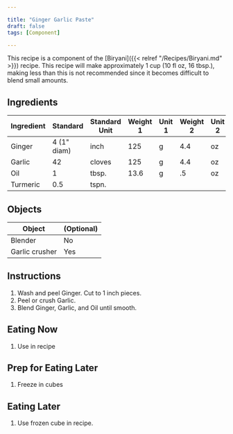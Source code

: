 ```yaml
---

title: "Ginger Garlic Paste"
draft: false
tags: [Component]

---
```


This recipe is a component of the [Biryani]({{< relref "/Recipes/Biryani.md" >}}) recipe. This recipe will make approximately 1 cup (10 fl oz, 16 tbsp.), making less than this is not recommended since it becomes difficult to blend small amounts.

## Ingredients

| Ingredient | Standard    | Standard Unit | Weight 1 | Unit 1 | Weight 2 | Unit 2 |
| ---------- | ----------- | ------------- | -------- | ------ | -------- | ------ |
| Ginger     | 4 (1" diam) | inch          | 125      | g      | 4.4      | oz     |
| Garlic     | 42          | cloves        | 125      | g      | 4.4      | oz     |
| Oil        | 1           | tbsp.         | 13.6     | g      | .5       | oz     |
| Turmeric   | 0.5         | tspn.         |          |        |          |        |

## Objects

| Object         | (Optional) |
| -------------- | ---------- |
| Blender        | No         |
| Garlic crusher | Yes        |

## Instructions

1. Wash and peel Ginger. Cut to 1 inch pieces. 
2. Peel or crush Garlic. 
3. Blend Ginger, Garlic, and Oil until smooth.

## Eating Now

1. Use in recipe

## Prep for Eating Later

1. Freeze in cubes

## Eating Later

1. Use frozen cube in recipe.
